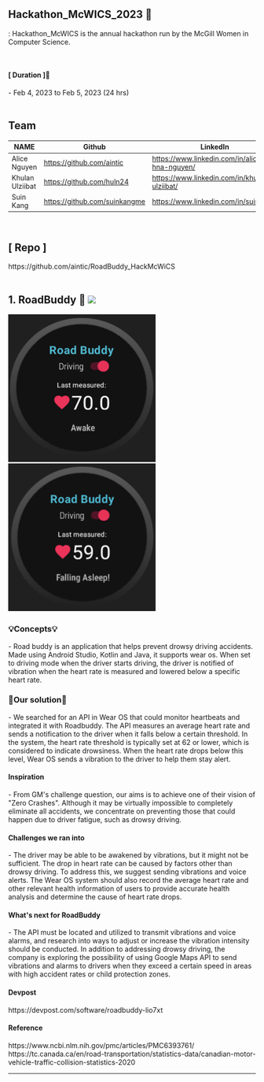
## Hackathon_McWICS_2023 🙌
: Hackathon_McWICS is the annual hackathon run by the McGill Women in Computer Science. 

<br>

<h4>[ Duration ]🙋‍</h4>
- Feb 4, 2023 to Feb 5, 2023 (24 hrs)


<br>
<br>

<h2> Team </h2>

| NAME | Github | LinkedIn |
| --- | --- | --- |
| Alice Nguyen | https://github.com/aintic | https://www.linkedin.com/in/alice-hna-nguyen/ |
| Khulan Ulziibat | https://github.com/huln24 | https://www.linkedin.com/in/khulan-ulziibat/ |
| Suin Kang | https://github.com/suinkangme | https://www.linkedin.com/in/suinkang/ |

<br>

<h2>[ Repo ]</h4>
https://github.com/aintic/RoadBuddy_HackMcWiCS

<br>
<br>

## 1. RoadBuddy 🚙 <img src="https://img.shields.io/badge/kotlin-3776AB?style=for-the-badge&logo=python&logoColor=white">

<img src = "awake.png" width = "300" height = "300" >
<img src = "sleep.png" width = "300" height = "300" >

<h3>💡Concepts💡</h3>
- Road buddy is an application that helps prevent drowsy driving accidents. Made using Android Studio, Kotlin and Java, it supports wear os. When set to driving mode when the driver starts driving, the driver is notified of vibration when the heart rate is measured and lowered below a specific heart rate.

<h3>🎯Our solution🎯</h3>
- We searched for an API in Wear OS that could monitor heartbeats and integrated it with Roadbuddy. The API measures an average heart rate and sends a notification to the driver when it falls below a certain threshold. In the system, the heart rate threshold is typically set at 62 or lower, which is considered to indicate drowsiness. When the heart rate drops below this level, Wear OS sends a vibration to the driver to help them stay alert.

<br>

<h4>Inspiration</h4>
- From GM's challenge question, our aims is to achieve one of their vision of "Zero Crashes". Although it may be virtually impossible to completely eliminate all accidents, we concentrate on preventing those that could happen due to driver fatigue, such as drowsy driving.

<h4>Challenges we ran into</h4>
- The driver may be able to be awakened by vibrations, but it might not be sufficient. The drop in heart rate can be caused by factors other than drowsy driving. To address this, we suggest sending vibrations and voice alerts. The Wear OS system should also record the average heart rate and other relevant health information of users to provide accurate health analysis and determine the cause of heart rate drops.

<h4>What's next for RoadBuddy</h4>
- The API must be located and utilized to transmit vibrations and voice alarms, and research into ways to adjust or increase the vibration intensity should be conducted. In addition to addressing drowsy driving, the company is exploring the possibility of using Google Maps API to send vibrations and alarms to drivers when they exceed a certain speed in areas with high accident rates or child protection zones.

<h4>Devpost</h4>
https://devpost.com/software/roadbuddy-lio7xt


<h4> Reference </h4>
https://www.ncbi.nlm.nih.gov/pmc/articles/PMC6393761/
https://tc.canada.ca/en/road-transportation/statistics-data/canadian-motor-vehicle-traffic-collision-statistics-2020

***

